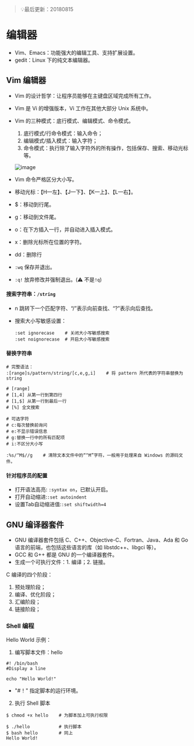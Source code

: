 > 💡最后更新：20180815



# 编辑器

* Vim、Emacs：功能强大的编辑工具、支持扩展设置。
* gedit：Linux 下的纯文本编辑器。



## Vim 编辑器

* Vim 的设计哲学：让程序员能够在主键盘区域完成所有工作。

* Vim 是 Vi 的增强版本，Vi 工作在其他大部分 Unix 系统中。

* Vim 的三种模式：底行模式、编辑模式、命令模式。

  1. 底行模式/行命令模式：输入命令；
  2. 编辑模式/插入模式：输入字符；
  3. 命令模式：执行除了输入字符外的所有操作，包括保存、搜索、移动光标等。

  ![image](http://upload-images.jianshu.io/upload_images/2648731-6ea4cb2ba78403ec.jpg?imageMogr2/auto-orient/strip%7CimageView2/2/w/1240)

* Vim 命令严格区分大小写。

* 移动光标：【H—左】、【J—下】、【K—上】、【L—右】。
* $：移动到行尾。
* g：移动到文件尾。
* o：在下方插入一行，并自动进入插入模式。
* x：删除光标所在位置的字符。
* dd：删除行
* `:wq` 保存并退出。
* `:q!` 放弃修改并强制退出。(⚠️ 不是`!q`)



#### 搜索字符串：`/string`

* n 跳转下一个匹配字符、“/”表示向前查找、“?”表示向后查找。

* 搜索大小写敏感设置：

  ```
  :set ignorecase    # 关闭大小写敏感搜索
  :set noignorecase  # 开启大小写敏感搜索
  ```

  

#### 替换字符串

```shell
# 完整语法：
:[range]s/pattern/string/[c,e,g,i]    # 将 pattern 所代表的字符串替换为 string

# [range]
# [1,4] 从第一行到第四行
# [1,$] 从第一行到最后一行
# [%] 全文搜索

# 可选字符
# c:每次替换前询问
# e:不显示错误信息
# g:替换一行中的所有匹配项
# i:不区分大小写

:%s/^M$//g    # 清除文本文件中的“^M”字符，一般用于处理来自 Windows 的源码文件。
```



#### 针对程序员的配置

* 打开语法高亮: `:syntax on`，已默认开启。
* 打开自动缩进:`:set autoindent`
* 设置Tab自动缩进值:`:set shiftwidth=4`



## GNU 编译器套件

* GNU 编译器套件包括 C、C++、Objective-C、Fortran、Java、Ada 和 Go 语言的前端，也包括这些语言的库（如 libstdc++、libgci 等）。
* GCC 和 G++ 都是 GNU 的一个编译器套件。
* 生成一个可执行文件：1. 编译；2. 链接。



C 编译的四个阶段：

1. 预处理阶段；
2. 编译、优化阶段；
3. 汇编阶段；
4. 链接阶段；



### Shell 编程

Hello World 示例：

1. 编写脚本文件：hello

```shell
#! /bin/bash 
#Display a line

echo "Hello World!"
```
* "#！" 指定脚本的运行环境。


2. 执行 Shell 脚本

```shell
$ chmod +x hello    # 为脚本加上可执行权限

$ ./hello           # 执行脚本
$ bash hello        # 同上
Hello World!
```




